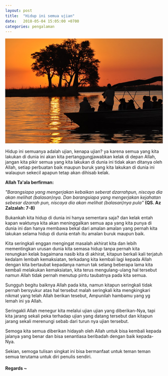 ```yaml
---
layout: post
title:  "Hidup ini semua ujian"
date:   2018-05-04 15:05:00 +0700
categories: pengalaman
---
```


![Buku Tulis](/img/3326980_640.jpg)

Hidup ini semuanya adalah ujian, kenapa ujian? ya karena semua yang kita lakukan di dunia ini akan kita pertanggungjawabkan kelak di depan Allah, jangan kita pikir semua yang kita lakukan di dunia ini tidak akan ditanya oleh Allah, setiap perbuatan baik maupun buruk yang kita lakukan di dunia ini walaupun sekecil apapun tetap akan dihisab kelak.

**Allah Ta'ala berfirman:**

*"Barangsiapa yang mengerjakan kebaikan seberat dzarrahpun, niscaya dia akan melihat (balasan)nya. Dan barangsiapa yang mengerjakan kejahatan sebesar dzarrah pun, niscaya dia akan melihat (balasan)nya pula"*
**(QS. Az Zalzalah: 7-8)**

Bukankah kita hidup di dunia ini hanya sementara saja? dan kelak entah kapan waktunya kita akan meninggalkan semua apa yang kita punya di dunia ini dan hanya membawa bekal dari amalan amalan yang pernah kita lakukan selama hidup di dunia entah itu amalan buruk maupun baik.

Kita seringkali enggan mengingat masalah akhirat kita dan lebih mementingkan urusan dunia kita semasa hidup tanpa pernah kita renungkan kelak bagaimana nasib kita di akhirat, kitapun berkali kali terjatuh kedalam lembah kemaksiatan, terkadang kita kembali lagi kepada Allah dengan kita bertaubat kepadanya namun tak selang beberapa lama kita kembali melakukan kemaksiatan, kita terus mengulang-ulang hal tersebut namun Allah tidak pernah menutup pintu taubatnya pada kita semua.

Sungguh begitu baiknya Allah pada kita, namun kitapun seringkali tidak pernah bersyukur atas hal tersebut malah seringkali kita mengkingkari nikmat yang telah Allah berikan tesebut, Ampunilah hambamu yang yg lemah ini ya Allah.

Seringakli Allah menegur kita melalui ujian ujian yang diberikan-Nya, tapi kita jarang sekali peka terhadap ujian yang datang tersebut dan kitapun jarang sekali merenungi sebab dari turun nya ujian tersebut.

Semoga kita semua diberikan hidayah oleh Allah untuk bisa kembali kepada jalanya yang benar dan bisa senantiasa beribadah dengan baik kepada-Nya. 

Sekian, semoga tulisan singkat ini bisa bermanfaat untuk teman teman semua terutama untuk diri penulis sendiri.

#### Regards ~

